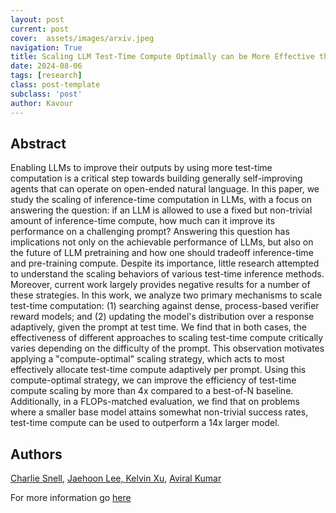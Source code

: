 ```yaml
---
layout: post
current: post
cover:  assets/images/arxiv.jpeg
navigation: True
title: Scaling LLM Test-Time Compute Optimally can be More Effective than Scaling Model Parameters
date: 2024-08-06
tags: [research]
class: post-template
subclass: 'post'
author: Kavour
---
```


<h2> Abstract </h2>

<p> Enabling LLMs to improve their outputs by using more test-time computation is a critical step towards building generally self-improving agents that can operate on open-ended natural language. In this paper, we study the scaling of inference-time computation in LLMs, with a focus on answering the question: if an LLM is allowed to use a fixed but non-trivial amount of inference-time compute, how much can it improve its performance on a challenging prompt? Answering this question has implications not only on the achievable performance of LLMs, but also on the future of LLM pretraining and how one should tradeoff inference-time and pre-training compute. Despite its importance, little research attempted to understand the scaling behaviors of various test-time inference methods. Moreover, current work largely provides negative results for a number of these strategies. In this work, we analyze two primary mechanisms to scale test-time computation: (1) searching against dense, process-based verifier reward models; and (2) updating the model's distribution over a response adaptively, given the prompt at test time. We find that in both cases, the effectiveness of different approaches to scaling test-time compute critically varies depending on the difficulty of the prompt. This observation motivates applying a "compute-optimal" scaling strategy, which acts to most effectively allocate test-time compute adaptively per prompt. Using this compute-optimal strategy, we can improve the efficiency of test-time compute scaling by more than 4x compared to a best-of-N baseline. Additionally, in a FLOPs-matched evaluation, we find that on problems where a smaller base model attains somewhat non-trivial success rates, test-time compute can be used to outperform a 14x larger model.</p>

<h2> Authors </h2>

<p><a href='https://arxiv.org/search/cs?searchtype=author&query=Snell,+C'>Charlie Snell</a>, <a href='https://arxiv.org/search/cs?searchtype=author&query=Lee,+J'>Jaehoon Lee, <a href='https://arxiv.org/search/cs?searchtype=author&query=Xu,+K'>Kelvin Xu</a>, <a href='https://arxiv.org/search/cs?searchtype=author&query=Kumar,+A'>Aviral Kumar</a></p>

<p>For more information go <a href='https://arxiv.org/abs/2408.03314'>here</a></p>